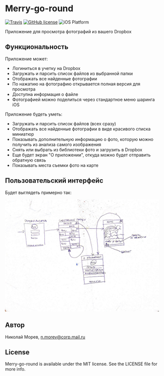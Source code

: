 # Merry-go-round

[![Travis](https://travis-ci.org/ams22/MerryGoRound.svg?branch=master)](https://travis-ci.org/ams22/MerryGoRound)
[![GitHub license](https://img.shields.io/badge/license-MIT-blue.svg)](https://github.com/ams22/MerryGoRound/blob/master/LICENSE)
![iOS Platform](https://img.shields.io/badge/platform-iOS-lightgrey.svg)

Приложение для просмотра фотографий из вашего Dropbox

## Функциональность

Приложение может:

* Логиниться в учетку на Dropbox
* Загружать и парсить список файлов из выбранной папки
* Отображать все найденные фотографии
* По нажатию на фотографию открывается полная версия для просмотра
* Доступна информация о файле
* Фотографией можно поделиться через стандартное меню шаринга iOS

Приложение будеть уметь:

* Загружать и парсить список файлов (всех сразу)
* Отображать все найденные фотографии в виде красивого списка миниатюр
* Показывать дополнительную информацию о фото, которую можно получить из анализа самого изображения
* Снять или выбрать из библиотеки фото и загрузить в Dropbox
* Еще будет экран "О приложении", откуда можно будет отправить обратную связь
* Показывать места съемки фото на карте

## Пользовательский интерфейс

Будет выглядеть примерно так:

![Черновик UI](docs/ui-draft.jpg)

## Автор

Николай Морев, n.morev@corp.mail.ru

## License

Merry-go-round is available under the MIT license. See the LICENSE file for more info.


